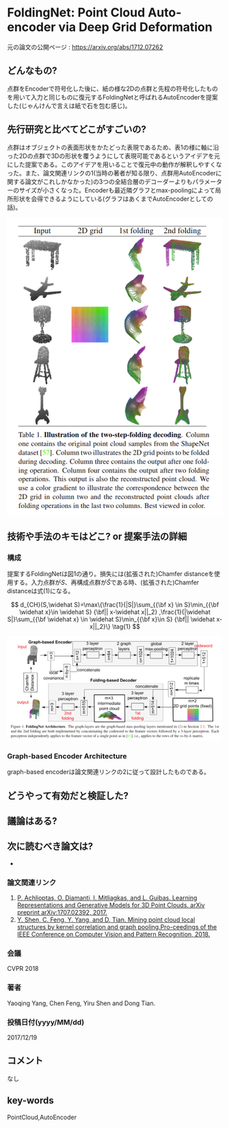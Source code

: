 # FoldingNet: Point Cloud Auto-encoder via Deep Grid Deformation

元の論文の公開ページ : https://arxiv.org/abs/1712.07262

## どんなもの?
点群をEncoderで符号化した後に、紙の様な2Dの点群と先程の符号化したものを用いて入力と同じものに復元するFoldingNetと呼ばれるAutoEncoderを提案した(じゃんけんで言えは紙で石を包む感じ)。

## 先行研究と比べてどこがすごいの?
点群はオブジェクトの表面形状をかたどった表現であるため、表1の様に軸に沿った2Dの点群で3Dの形状を覆うようにして表現可能であるというアイデアを元にした提案である。このアイデアを用いることで復元中の動作が解釈しやすくなった。また、論文関連リンクの1(当時の著者が知る限り、点群用AutoEncoderに関する論文がこれしかなかった)の3つの全結合層のデコーダーよりもパラメーターのサイズが小さくなった。Encoderも最近隣グラフとmax-poolingによって局所形状を会得できるようにしている(グラフはあくまでAutoEncoderとしての話)。

![table1](img/FPCAvDGD/table1.png)

## 技術や手法のキモはどこ? or 提案手法の詳細
### **構成**  
提案するFoldingNetは図1の通り。損失には(拡張された)Chamfer distanceを使用する。入力点群が$S$、再構成点群が$\widehat{S}$である時、(拡張された)Chamfer distanceは式(1)になる。

$$
d_{CH}(S,\widehat S)=\max\{\frac{1}{|S|}\sum_{{\bf x} \in S}\min_{{\bf \widehat x}\in \widehat S} {\bf|| x-\widehat x||_2} ,\frac{1}{|\widehat S|}\sum_{{\bf \widehat x} \in \widehat S}\min_{{\bf x}\in S} {\bf|| \widehat x-x||_2}\} \tag{1}
$$

![fig1](img/FPCAvDGD/fig1.png)

### **Graph-based Encoder Architecture**  
graph-based encoderは論文関連リンクの2に従って設計したものである。

## どうやって有効だと検証した?

## 議論はある?

## 次に読むべき論文は?
- 

### 論文関連リンク
1. [P. Achlioptas, O. Diamanti, I. Mitliagkas, and L. Guibas. Learning Representations and Generative Models for 3D Point Clouds. arXiv preprint arXiv:1707.02392, 2017.](https://arxiv.org/abs/1707.02392)
2. [Y. Shen, C. Feng, Y. Yang, and D. Tian. Mining point cloud local structures by kernel correlation and graph pooling.Pro-ceedings of the IEEE Conference on Computer Vision and Pattern Recognition, 2018.](https://www.merl.com/publications/docs/TR2018-041.pdf)

### 会議
CVPR 2018

### 著者
Yaoqing Yang, Chen Feng, Yiru Shen and Dong Tian.

### 投稿日付(yyyy/MM/dd)
2017/12/19

## コメント
なし

## key-words
PointCloud,AutoEncoder
